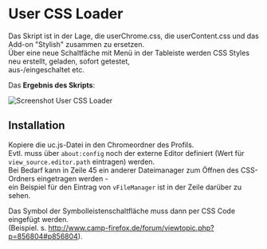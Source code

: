 # User CSS Loader
Das Skript ist in der Lage, die userChrome.css, die userContent.css und das Add-on "Stylish" zusammen zu ersetzen.     
Über eine neue Schaltfäche mit Menü in der Tableiste werden CSS Styles neu erstellt, geladen, sofort getestet,       
aus-/eingeschaltet etc.

Das **Ergebnis des Skripts**:

![Screenshot User CSS Loader](https://raw.githubusercontent.com/Endor8/userChrome.js/master/Thunderbird/Thunderbird%20-%20Release/usercssloader/usercssloader.png)

## Installation
Kopiere die uc.js-Datei in den Chromeordner des Profils.  
Evtl. muss über `about:config` noch der externe Editor definiert (Wert für `view_source.editor.path` eintragen) werden.     
Bei Bedarf kann in Zeile 45 ein anderer Dateimanager zum Öffnen des CSS-Ordners eingetragen werden -     
ein Beispiel für den Eintrag von `vFileManager` ist in der Zeile darüber zu sehen.     
    
Das Symbol der Symbolleistenschaltfläche muss dann per CSS Code eingefügt werden.    
(Beispiel. s. http://www.camp-firefox.de/forum/viewtopic.php?p=856804#p856804).
